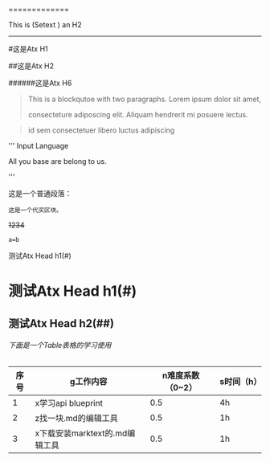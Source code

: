  ============= 

This is (Setext ) an H2 

---

#这是Atx H1

##这是Atx H2

######这是Atx H6

> This is a blockqutoe with two paragraphs. Lorem ipsum dolor sit amet,
> 
> consecteture adiposcing elit. Aliquam hendrerit mi posuere lectus.

>

> id sem consectetuer libero luctus adipiscing

''' Input Language

All you base are belong to us.

'''

这是一个普通段落：

    这是一个代买区块。

 ~~1234~~

`a=b`

测试Atx Head h1(#)

# 测试Atx Head h1(#)

## 测试Atx Head  h2(##)

###### 下面是一个Table表格的学习使用

| 序号  | g工作内容                 | n难度系数（0~2） | s时间（h） |
| --- | --------------------- | ---------- | ------ |
| 1   | x学习api blueprint      | 0.5        | 4h     |
| 2   | z找一块.md的编辑工具          | 0.5        | 1h     |
| 3   | x下载安装marktext的.md编辑工具 | 0.5        | 1h     |
